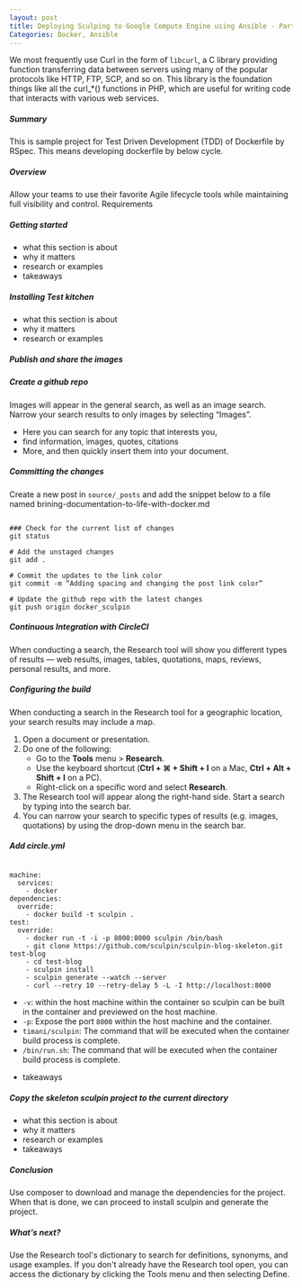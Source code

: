 ```yaml
---
layout: post
title: Deploying Sculping to Google Compute Engine using Ansible - Part 4 of 4
Categories: Docker, Ansible
---
```

We most frequently use Curl in the form of `libcurl`, a C library providing function transferring data between servers using many of the popular protocols like HTTP, FTP, SCP, and so on. This library is the foundation things like all the curl_*() functions in PHP, which are useful for writing code that interacts with various web services.

<!--more-->

##### Summary

This is sample project for Test Driven Development (TDD) of Dockerfile by RSpec. This means developing dockerfile by below cycle.

##### Overview

Allow your teams to use their favorite Agile lifecycle tools while maintaining full visibility and control.
Requirements

##### Getting started  

- what this section is about
- why it matters
- research or examples
- takeaways

##### Installing Test kitchen

- what this section is about
- why it matters
- research or examples
##### Publish and share the images

##### Create a github repo
Images will appear in the general search, as well as an image search. Narrow your search results to only images by selecting “Images”.

 - Here you can search for any topic that interests you,
 -  find  information, images, quotes, citations  
 - More, and then quickly insert  them into your document.

##### Committing the changes
Create a new post in `source/_posts` and add the snippet below to a file named brining-documentation-to-life-with-docker.md

<pre><code  data-language="shell">
### Check for the current list of changes
git status

# Add the unstaged changes
git add .

# Commit the updates to the link color
git commit -m “Adding spacing and changing the post link color”

# Update the github repo with the latest changes
git push origin docker_sculpin
</code></pre>

##### Continuous Integration with CircleCI

When conducting a search, the Research tool will show you different types of results — web results, images, tables, quotations, maps, reviews, personal results, and more.

##### Configuring the build

When conducting a search in the Research tool for a geographic location, your search results may include a map.

1.  Open a document or presentation.
2.  Do one of the following:
    *   Go to the **Tools** menu > **Research**.
    *   Use the keyboard shortcut (**Ctrl + ⌘ + Shift + I** on a Mac, **Ctrl + Alt + Shift + I** on a PC).
    *   Right-click on a specific word and select **Research**.
3.  The Research tool will appear along the right-hand side. Start a search by typing into the search bar.
4.  You can narrow your search to specific types of results (e.g. images, quotations) by using the drop-down menu in the search bar.

##### Add circle.yml

<pre><code  data-language="shell">
machine:
  services:
    - docker
dependencies:
  override:
    - docker build -t sculpin .
test:
  override:
    - docker run -t -i -p 8000:8000 sculpin /bin/bash
    - git clone https://github.com/sculpin/sculpin-blog-skeleton.git test-blog
    - cd test-blog
    - sculpin install
    - sculpin generate --watch --server
    - curl --retry 10 --retry-delay 5 -L -I http://localhost:8000
</code></pre>

* `-v`: within the host machine within the container so sculpin can be built in the container and previewed on the host machine.
* `-p`: Expose the port `8000`  within the host machine and the container.
* `timani/sculpin`: The command that will be executed when the container build process is complete.
* `/bin/run.sh`: The command that will be executed when the container build process is complete.

- takeaways

##### Copy the skeleton sculpin project to the current directory

- what this section is about
- why it matters
- research or examples
- takeaways


##### Conclusion

Use composer to download and manage the dependencies for the project. When that is done, we can proceed to install sculpin and generate the project.

##### What's next?

Use the Research tool's dictionary to search for definitions, synonyms, and usage examples. If you don't already have the Research tool open, you can access the dictionary by clicking the Tools menu and then selecting Define.
